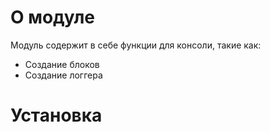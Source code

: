 # О модуле
Модуль содержит в себе функции для консоли, такие как:

- Создание блоков
- Создание логгера

# Установка
